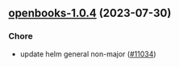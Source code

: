 

## [openbooks-1.0.4](https://github.com/succelle/charts/compare/openbooks-1.0.3...openbooks-1.0.4) (2023-07-30)

### Chore

- update helm general non-major ([#11034](https://github.com/succelle/charts/issues/11034))
  
  